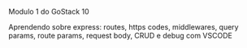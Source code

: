 Modulo 1 do GoStack 10

Aprendendo sobre express: routes, https codes, middlewares, query params, route params, request body, CRUD e debug com VSCODE
